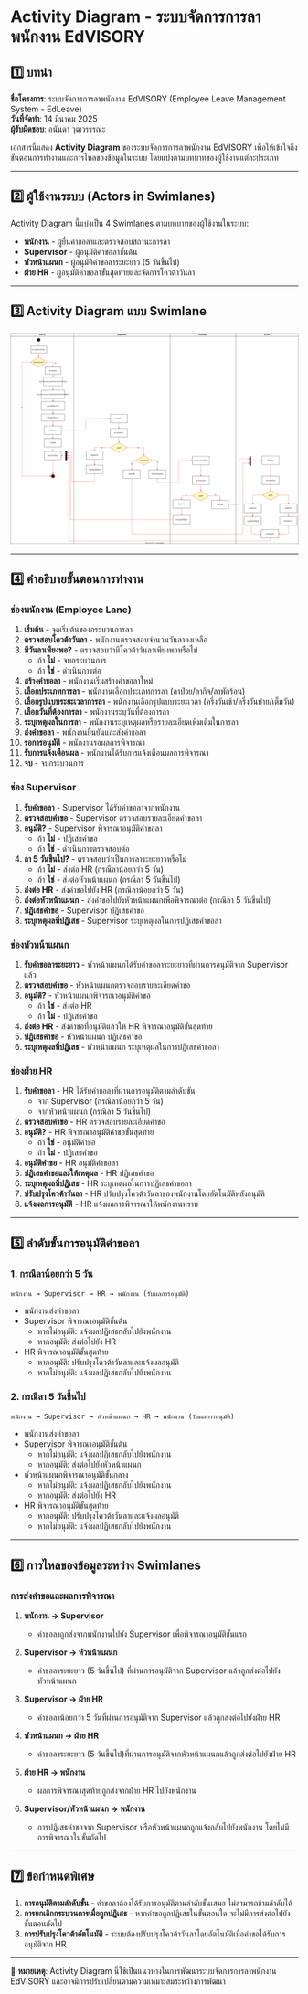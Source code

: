 # Activity Diagram - ระบบจัดการการลาพนักงาน EdVISORY

## 1️⃣ บทนำ
**ชื่อโครงการ**: ระบบจัดการการลาพนักงาน EdVISORY (Employee Leave Management System - EdLeave)  
**วันที่จัดทำ**: 14 มีนาคม 2025  
**ผู้รับผิดชอบ**: อนันดา วุฒวรรรณะ  

เอกสารนี้แสดง **Activity Diagram** ของระบบจัดการการลาพนักงาน EdVISORY เพื่อให้เข้าใจถึงขั้นตอนการทำงานและการไหลของข้อมูลในระบบ โดยแบ่งตามบทบาทของผู้ใช้งานแต่ละประเภท

---

## 2️⃣ ผู้ใช้งานระบบ (Actors in Swimlanes)
Activity Diagram นี้แบ่งเป็น 4 Swimlanes ตามบทบาทของผู้ใช้งานในระบบ:
- **พนักงาน** - ผู้ยื่นคำขอลาและตรวจสอบสถานะการลา
- **Supervisor** - ผู้อนุมัติคำขอลาขั้นต้น
- **หัวหน้าแผนก** - ผู้อนุมัติคำขอลาระยะยาว (5 วันขึ้นไป)
- **ฝ่าย HR** - ผู้อนุมัติคำขอลาขั้นสุดท้ายและจัดการโควต้าวันลา

---

## 3️⃣ Activity Diagram แบบ Swimlane
![alt text](../diagrams/svg/activity-diagram.svg)

---

## 4️⃣ คำอธิบายขั้นตอนการทำงาน

### ช่องพนักงาน (Employee Lane)
1. **เริ่มต้น** - จุดเริ่มต้นของกระบวนการลา
2. **ตรวจสอบโควต้าวันลา** - พนักงานตรวจสอบจำนวนวันลาคงเหลือ
3. **มีวันลาเพียงพอ?** - ตรวจสอบว่ามีโควต้าวันลาเพียงพอหรือไม่
   - ถ้า **ไม่** - จบกระบวนการ
   - ถ้า **ใช่** - ดำเนินการต่อ
4. **สร้างคำขอลา** - พนักงานเริ่มสร้างคำขอลาใหม่
5. **เลือกประเภทการลา** - พนักงานเลือกประเภทการลา (ลาป่วย/ลากิจ/ลาพักร้อน)
6. **เลือกรูปแบบระยะเวลาการลา** - พนักงานเลือกรูปแบบระยะเวลา (ครึ่งวันเช้า/ครึ่งวันบ่าย/เต็มวัน)
7. **เลือกวันที่ต้องการลา** - พนักงานระบุวันที่ต้องการลา
8. **ระบุเหตุผลในการลา** - พนักงานระบุเหตุผลหรือรายละเอียดเพิ่มเติมในการลา
9. **ส่งคำขอลา** - พนักงานยืนยันและส่งคำขอลา
10. **รอการอนุมัติ** - พนักงานรอผลการพิจารณา
11. **รับการแจ้งเตือนผล** - พนักงานได้รับการแจ้งเตือนผลการพิจารณา
12. **จบ** - จบกระบวนการ

### ช่อง Supervisor
1. **รับคำขอลา** - Supervisor ได้รับคำขอลาจากพนักงาน
2. **ตรวจสอบคำขอ** - Supervisor ตรวจสอบรายละเอียดคำขอลา
3. **อนุมัติ?** - Supervisor พิจารณาอนุมัติคำขอลา
   - ถ้า **ไม่** - ปฏิเสธคำขอ
   - ถ้า **ใช่** - ดำเนินการตรวจสอบต่อ
4. **ลา 5 วันขึ้นไป?** - ตรวจสอบว่าเป็นการลาระยะยาวหรือไม่
   - ถ้า **ไม่** - ส่งต่อ HR (กรณีลาน้อยกว่า 5 วัน)
   - ถ้า **ใช่** - ส่งต่อหัวหน้าแผนก (กรณีลา 5 วันขึ้นไป)
5. **ส่งต่อ HR** - ส่งคำขอไปยัง HR (กรณีลาน้อยกว่า 5 วัน)
6. **ส่งต่อหัวหน้าแผนก** - ส่งคำขอไปยังหัวหน้าแผนกเพื่อพิจารณาต่อ (กรณีลา 5 วันขึ้นไป)
7. **ปฏิเสธคำขอ** - Supervisor ปฏิเสธคำขอ
8. **ระบุเหตุผลที่ปฏิเสธ** - Supervisor ระบุเหตุผลในการปฏิเสธคำขอลา

### ช่องหัวหน้าแผนก
1. **รับคำขอลาระยะยาว** - หัวหน้าแผนกได้รับคำขอลาระยะยาวที่ผ่านการอนุมัติจาก Supervisor แล้ว
2. **ตรวจสอบคำขอ** - หัวหน้าแผนกตรวจสอบรายละเอียดคำขอ
3. **อนุมัติ?** - หัวหน้าแผนกพิจารณาอนุมัติคำขอ
   - ถ้า **ใช่** - ส่งต่อ HR
   - ถ้า **ไม่** - ปฏิเสธคำขอ
4. **ส่งต่อ HR** - ส่งคำขอที่อนุมัติแล้วให้ HR พิจารณาอนุมัติขั้นสุดท้าย
5. **ปฏิเสธคำขอ** - หัวหน้าแผนก ปฏิเสธคำขอ
6. **ระบุเหตุผลที่ปฏิเสธ** - หัวหน้าแผนก ระบุเหตุผลในการปฏิเสธคำขอลา

### ช่องฝ่าย HR
1. **รับคำขอลา** - HR ได้รับคำขอลาที่ผ่านการอนุมัติตามลำดับขั้น
   - จาก Supervisor (กรณีลาน้อยกว่า 5 วัน)
   - จากหัวหน้าแผนก (กรณีลา 5 วันขึ้นไป)
2. **ตรวจสอบคำขอ** - HR ตรวจสอบรายละเอียดคำขอ
3. **อนุมัติ?** - HR พิจารณาอนุมัติคำขอขั้นสุดท้าย
   - ถ้า **ใช่** - อนุมัติคำขอ
   - ถ้า **ไม่** - ปฏิเสธคำขอ
4. **อนุมัติคำขอ** - HR อนุมัติคำขอลา
5. **ปฏิเสธคำขอและให้เหตุผล** - HR ปฏิเสธคำขอ
6. **ระบุเหตุผลที่ปฏิเสธ** - HR ระบุเหตุผลในการปฏิเสธคำขอลา
6. **ปรับปรุงโควต้าวันลา** - HR ปรับปรุงโควต้าวันลาของพนักงานโดยอัตโนมัติหลังอนุมัติ
7. **แจ้งผลการอนุมัติ** - HR แจ้งผลการพิจารณาให้พนักงานทราบ

---

## 5️⃣ ลำดับขั้นการอนุมัติคำขอลา

### 1. กรณีลาน้อยกว่า 5 วัน
```
พนักงาน → Supervisor → HR → พนักงาน (รับผลการอนุมัติ)
```
- พนักงานส่งคำขอลา
- Supervisor พิจารณาอนุมัติขั้นต้น
  - หากไม่อนุมัติ: แจ้งผลปฏิเสธกลับไปยังพนักงาน
  - หากอนุมัติ: ส่งต่อไปยัง HR
- HR พิจารณาอนุมัติขั้นสุดท้าย
  - หากอนุมัติ: ปรับปรุงโควต้าวันลาและแจ้งผลอนุมัติ
  - หากไม่อนุมัติ: แจ้งผลปฏิเสธกลับไปยังพนักงาน

### 2. กรณีลา 5 วันขึ้นไป
```
พนักงาน → Supervisor → หัวหน้าแผนก → HR → พนักงาน (รับผลการอนุมัติ)
```
- พนักงานส่งคำขอลา
- Supervisor พิจารณาอนุมัติขั้นต้น
  - หากไม่อนุมัติ: แจ้งผลปฏิเสธกลับไปยังพนักงาน
  - หากอนุมัติ: ส่งต่อไปยังหัวหน้าแผนก
- หัวหน้าแผนกพิจารณาอนุมัติขั้นกลาง
  - หากไม่อนุมัติ: แจ้งผลปฏิเสธกลับไปยังพนักงาน
  - หากอนุมัติ: ส่งต่อไปยัง HR
- HR พิจารณาอนุมัติขั้นสุดท้าย
  - หากอนุมัติ: ปรับปรุงโควต้าวันลาและแจ้งผลอนุมัติ
  - หากไม่อนุมัติ: แจ้งผลปฏิเสธกลับไปยังพนักงาน

---

## 6️⃣ การไหลของข้อมูลระหว่าง Swimlanes

### การส่งคำขอและผลการพิจารณา
1. **พนักงาน → Supervisor**
   - คำขอลาถูกส่งจากพนักงานไปยัง Supervisor เพื่อพิจารณาอนุมัติขั้นแรก

2. **Supervisor → หัวหน้าแผนก**
   - คำขอลาระยะยาว (5 วันขึ้นไป) ที่ผ่านการอนุมัติจาก Supervisor แล้วถูกส่งต่อไปยังหัวหน้าแผนก

3. **Supervisor → ฝ่าย HR**
   - คำขอลาน้อยกว่า 5 วันที่ผ่านการอนุมัติจาก Supervisor แล้วถูกส่งต่อไปยังฝ่าย HR

4. **หัวหน้าแผนก → ฝ่าย HR**
   - คำขอลาระยะยาว (5 วันขึ้นไป)ที่ผ่านการอนุมัติจากหัวหน้าแผนกแล้วถูกส่งต่อไปยังฝ่าย HR

5. **ฝ่าย HR → พนักงาน**
   - ผลการพิจารณาสุดท้ายถูกส่งจากฝ่าย HR ไปยังพนักงาน

6. **Supervisor/หัวหน้าแผนก → พนักงาน**
   - การปฏิเสธคำขอจาก Supervisor หรือหัวหน้าแผนกถูกแจ้งกลับไปยังพนักงาน โดยไม่มีการพิจารณาในขั้นถัดไป

---

## 7️⃣ ข้อกำหนดพิเศษ
1. **การอนุมัติตามลำดับขั้น** - คำขอลาต้องได้รับการอนุมัติตามลำดับขั้นเสมอ ไม่สามารถข้ามลำดับได้
2. **การยกเลิกกระบวนการเมื่อถูกปฏิเสธ** - หากคำขอถูกปฏิเสธในขั้นตอนใด จะไม่มีการส่งต่อไปยังขั้นตอนถัดไป
3. **การปรับปรุงโควต้าอัตโนมัติ** - ระบบต้องปรับปรุงโควต้าวันลาโดยอัตโนมัติเมื่อคำขอได้รับการอนุมัติจาก HR

---

📌 **หมายเหตุ**: Activity Diagram นี้ใช้เป็นแนวทางในการพัฒนาระบบจัดการการลาพนักงาน EdVISORY และอาจมีการปรับเปลี่ยนตามความเหมาะสมระหว่างการพัฒนา 